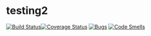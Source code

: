 # testing2
[![Build Status](https://travis-ci.org/Hemmemm/testing2.svg?branch=master)](https://travis-ci.org/Hemmemm/testing2)[![Coverage Status](https://coveralls.io/repos/github/egorhristoforov/testing2/badge.svg?branch=master)](https://coveralls.io/github/egorhristoforov/testing2?branch=master)
[![Bugs](https://sonarcloud.io/api/project_badges/measure?project=egorhristoforov_testing2&metric=bugs)](https://sonarcloud.io/dashboard?id=egorhristoforov_testing2)
[![Code Smells](https://sonarcloud.io/api/project_badges/measure?project=egorhristoforov_testing2&metric=code_smells)](https://sonarcloud.io/dashboard?id=egorhristoforov_testing2)
